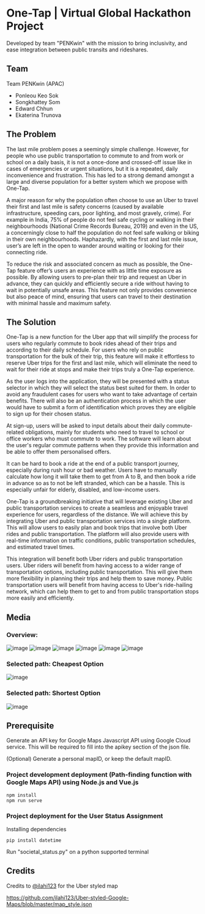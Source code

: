 # One-Tap | Virtual Global Hackathon Project

Developed by team "PENKwin" with the mission to bring inclusivity, and ease integration between public transits and rideshares.

## Team

Team PENKwin (APAC)

- Ponleou Keo Sok
- Songkhattey Som
- Edward Chhun
- Ekaterina Trunova

## The Problem

The last mile problem poses a seemingly simple challenge. However, for people who use public transportation to commute to and from work or school on a daily basis, it is not a once-done and crossed-off issue like in cases of emergencies or urgent situations, but it is a repeated, daily inconvenience and frustration. This has led to a strong demand amongst a large and diverse population for a better system which we propose with One-Tap.

A major reason for why the population often choose to use an Uber to travel their first and last mile is safety concerns (caused by available infrastructure, speeding cars, poor lighting, and most gravely, crime). For example in India, 75% of people do not feel safe cycling or walking in their neighbourhoods (National Crime Records Bureau, 2019) and even in the US, a concerningly close to half the population do not feel safe walking or biking in their own neighbourhoods. Haphazardly, with the first and last mile issue, user’s are left in the open to wander around waiting or looking for their connecting ride.

To reduce the risk and associated concern as much as possible, the One-Tap feature offer’s users an experience with as little time exposure as possible. By allowing users to pre-plan their trip and request an Uber in advance, they can quickly and efficiently secure a ride without having to wait in potentially unsafe areas. This feature not only provides convenience but also peace of mind, ensuring that users can travel to their destination with minimal hassle and maximum safety.

## The Solution

One-Tap is a new function for the Uber app that will simplify the process for users who regularly commute to book rides ahead of their trips and according to their daily schedule. For users who rely on public transportation for the bulk of their trip, this feature will make it effortless to reserve Uber trips for the first and last mile, which will eliminate the need to wait for their ride at stops and make their trips truly a One-Tap experience.

As the user logs into the application, they will be presented with a status selector in which they will select the status best suited for them. In order to avoid any fraudulent cases for users who want to take advantage of certain benefits. There will also be an authentication process in which the user would have to submit a form of identification which proves they are eligible to sign up for their chosen status.

At sign-up, users will be asked to input details about their daily commute-related obligations, mainly for students who need to travel to school or office workers who must commute to work. The software will learn about the user's regular commute patterns when they provide this information and be able to offer them personalised offers.

It can be hard to book a ride at the end of a public transport journey, especially during rush hour or bad weather. Users have to manually calculate how long it will take them to get from A to B, and then book a ride in advance so as to not be left stranded, which can be a hassle. This is especially unfair for elderly, disabled, and low-income users.

One-Tap is a groundbreaking initiative that will leverage existing Uber and public transportation services to create a seamless and enjoyable travel experience for users, regardless of the distance. We will achieve this by integrating Uber and public transportation services into a single platform. This will allow users to easily plan and book trips that involve both Uber rides and public transportation. The platform will also provide users with real-time information on traffic conditions, public transportation schedules, and estimated travel times.

This integration will benefit both Uber riders and public transportation users. Uber riders will benefit from having access to a wider range of transportation options, including public transportation. This will give them more flexibility in planning their trips and help them to save money. Public transportation users will benefit from having access to Uber's ride-hailing network, which can help them to get to and from public transportation stops more easily and efficiently.

## Media

### Overview:

![image](https://github.com/ponleou/project-penkwin/assets/89851049/17cebdf1-5856-40ce-b449-45622f387df6)
![image](https://github.com/ponleou/project-penkwin/assets/89851049/191bde7f-c6c8-40fe-8055-b8a208374256)
![image](https://github.com/ponleou/project-penkwin/assets/89851049/cd8b5d9c-49a4-402d-b549-10beab77a7ca)
![image](https://github.com/ponleou/project-penkwin/assets/89851049/d6ffc1b5-d766-4d89-ac68-fb7024c67540)
![image](https://github.com/ponleou/project-penkwin/assets/89851049/908b3ea6-a3bd-4cae-a4e9-9d713b3e45cc)
![image](https://github.com/ponleou/project-penkwin/assets/89851049/487cfe5c-3e46-4410-bba3-8a18d650496a)

### Selected path: Cheapest Option

![image](https://github.com/ponleou/project-penkwin/assets/89851049/7073b662-7705-43be-a51a-f4bf4d2812da)

### Selected path: Shortest Option

![image](https://github.com/ponleou/project-penkwin/assets/89851049/2e34b547-4c2f-403b-98a0-b4e4b470665f)

## Prerequisite

Generate an API key for Google Maps Javascript API using Google Cloud service. This will be required to fill into the apikey section of the json file.

(Optional) Generate a personal mapID, or keep the default mapID.

### Project development deployment (Path-finding function with Google Maps API) using Node.js and Vue.js

```
npm install
npm run serve
```

### Project deployment for the User Status Assignment

Installing dependencies

```
pip install datetime
```

Run "societal_status.py" on a python supported terminal

## Credits

Credits to [@ilahi123](https://github.com/ilahi123) for the Uber styled map

https://github.com/ilahi123/Uber-styled-Google-Maps/blob/master/map_style.json
